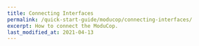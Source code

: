 ```yaml
---
title: Connecting Interfaces
permalink: /quick-start-guide/moducop/connecting-interfaces/
excerpt: How to connect the ModuCop.
last_modified_at: 2021-04-13
---
```

